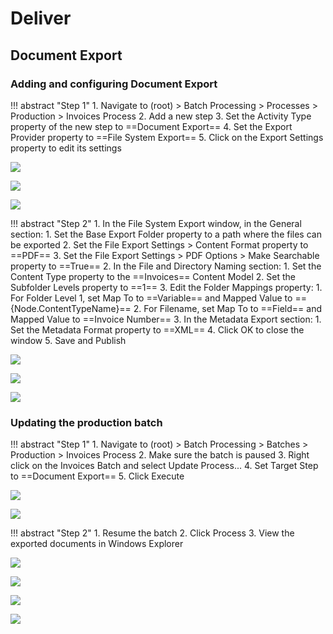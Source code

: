 # Deliver

## Document Export

### Adding and configuring Document Export

!!! abstract "Step 1"
    1. Navigate to (root) > Batch Processing > Processes > Production > Invoices Process
    2. Add a new step
    3. Set the Activity Type property of the new step to ==Document Export==
    4. Set the Export Provider property to ==File System Export==
    5. Click on the Export Settings property to edit its settings

![](../assets/img/vol-1/5-1/001.png)

![](../assets/img/vol-1/5-1/002.png)

![](../assets/img/vol-1/5-1/004.png)

!!! abstract "Step 2"
    1. In the File System Export window, in the General section:
        1. Set the Base Export Folder property to a path where the files can be exported
        2. Set the File Export Settings > Content Format property to ==PDF==
        3. Set the File Export Settings > PDF Options > Make Searchable property to ==True==
    2. In the File and Directory Naming section:
        1. Set the Content Type property to the ==Invoices== Content Model
        2. Set the Subfolder Levels property to ==1==
        3. Edit the Folder Mappings property:
            1. For Folder Level 1, set Map To to ==Variable== and Mapped Value to =={Node.ContentTypeName}==
            2. For Filename, set Map To to ==Field== and Mapped Value to ==Invoice Number==
    3. In the Metadata Export section:
        1. Set the Metadata Format property to ==XML==
    4. Click OK to close the window
    5. Save and Publish

![](../assets/img/vol-1/5-1/028.png)

![](../assets/img/vol-1/5-1/032.png)

![](../assets/img/vol-1/5-1/033.png)

### Updating the production batch

!!! abstract "Step 1"
    1. Navigate to (root) > Batch Processing > Batches > Production > Invoices Process
    2. Make sure the batch is paused
    3. Right click on the Invoices Batch and select Update Process...
    4. Set Target Step to ==Document Export==
    5. Click Execute

![](../assets/img/vol-1/5-1/036.png)

![](../assets/img/vol-1/5-1/039.png)

!!! abstract "Step 2"
    1. Resume the batch
    2. Click Process
    3. View the exported documents in Windows Explorer

![](../assets/img/vol-1/5-1/043.png)

![](../assets/img/vol-1/5-1/044.png)

![](../assets/img/vol-1/5-1/045.png)

![](../assets/img/vol-1/5-1/046.png)